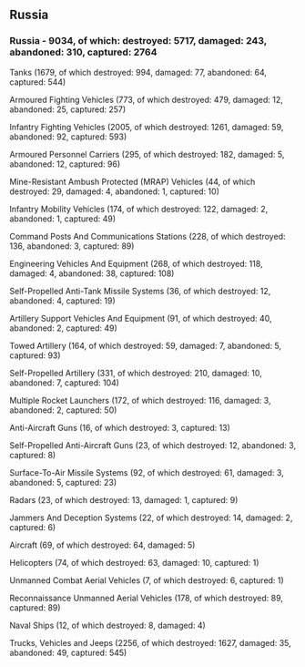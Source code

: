 
 
 ## Russia
 
 ### Russia - 9034, of which: destroyed: 5717, damaged: 243, abandoned: 310, captured: 2764

 

 

 Tanks (1679, of which destroyed: 994, damaged: 77, abandoned: 64, captured: 544)

 Armoured Fighting Vehicles (773, of which destroyed: 479, damaged: 12, abandoned: 25, captured: 257)

 Infantry Fighting Vehicles (2005, of which destroyed: 1261, damaged: 59, abandoned: 92, captured: 593)

 Armoured Personnel Carriers (295, of which destroyed: 182, damaged: 5, abandoned: 12, captured: 96)

 Mine-Resistant Ambush Protected (MRAP) Vehicles (44, of which destroyed: 29, damaged: 4, abandoned: 1, captured: 10)

 Infantry Mobility Vehicles (174, of which destroyed: 122, damaged: 2, abandoned: 1, captured: 49)

 Command Posts And Communications Stations (228, of which destroyed: 136, abandoned: 3, captured: 89)

 Engineering Vehicles And Equipment (268, of which destroyed: 118, damaged: 4, abandoned: 38, captured: 108)

 Self-Propelled Anti-Tank Missile Systems (36, of which destroyed: 12, abandoned: 4, captured: 19)

 Artillery Support Vehicles And Equipment (91, of which destroyed: 40, abandoned: 2, captured: 49)

 Towed Artillery (164, of which destroyed: 59, damaged: 7, abandoned: 5, captured: 93)

 Self-Propelled Artillery (331, of which destroyed: 210, damaged: 10, abandoned: 7, captured: 104)

 Multiple Rocket Launchers (172, of which destroyed: 116, damaged: 3, abandoned: 2, captured: 50)

 Anti-Aircraft Guns (16, of which destroyed: 3, captured: 13)

 Self-Propelled Anti-Aircraft Guns (23, of which destroyed: 12, abandoned: 3, captured: 8)

 Surface-To-Air Missile Systems (92, of which destroyed: 61, damaged: 3, abandoned: 5, captured: 23)

 Radars (23, of which destroyed: 13, damaged: 1, captured: 9)

 Jammers And Deception Systems (22, of which destroyed: 14, damaged: 2, captured: 6)

 Aircraft (69, of which destroyed: 64, damaged: 5)

 Helicopters (74, of which destroyed: 63, damaged: 10, captured: 1)

 Unmanned Combat Aerial Vehicles (7, of which destroyed: 6, captured: 1)

 Reconnaissance Unmanned Aerial Vehicles (178, of which destroyed: 89, captured: 89)

 Naval Ships (12, of which destroyed: 8, damaged: 4)

 Trucks, Vehicles and Jeeps (2256, of which destroyed: 1627, damaged: 35, abandoned: 49, captured: 545)

